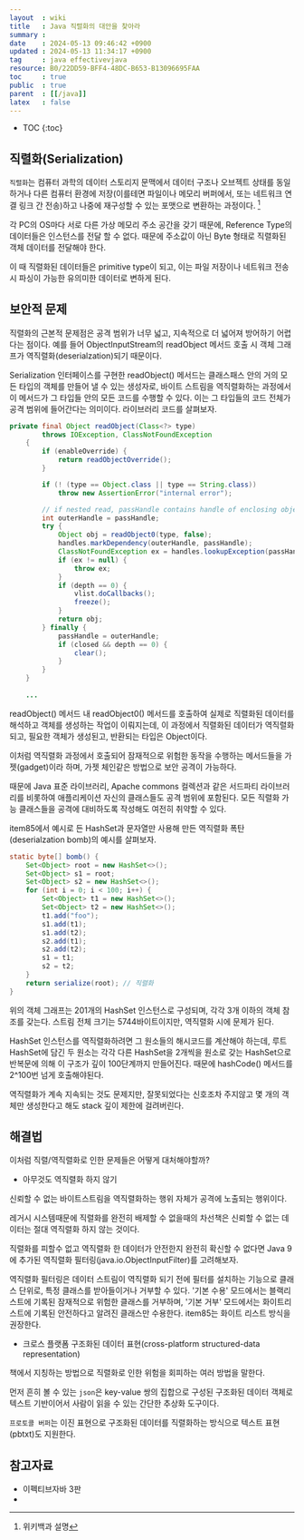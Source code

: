 ```yaml
---
layout  : wiki
title   : Java 직렬화의 대안을 찾아라 
summary : 
date    : 2024-05-13 09:46:42 +0900
updated : 2024-05-13 11:34:17 +0900
tag     : java effectivevjava
resource: B0/22DD59-BFF4-48DC-B653-B13096695FAA
toc     : true
public  : true
parent  : [[/java]]
latex   : false
---
```

* TOC
{:toc}

## 직렬화(Serialization)

`직렬화`는 컴퓨터 과학의 데이터 스토리지 문맥에서 데이터 구조나 오브젝트 상태를 동일하거나 다른 컴퓨터 환경에 저장(이를테면 파일이나 메모리 버퍼에서, 또는 네트워크 연결 링크 간 전송)하고 나중에 재구성할 수 있는 포맷으로 변환하는 과정이다. [^1]

각 PC의 OS마다 서로 다른 가상 메모리 주소 공간을 갖기 때문에, Reference Type의 데이터들은 인스턴스를 전달 할 수 없다. 때문에 주소값이 아닌 Byte 형태로 직렬화된 객체 데이터를 전달해야 한다.

이 때 직렬화된 데이터들은 primitive type이 되고, 이는 파일 저장이나 네트워크 전송 시 파싱이 가능한 유의미한 데이터로 변하게 된다.

## 보안적 문제

직렬화의 근본적 문제점은 공격 범위가 너무 넓고, 지속적으로 더 넓어져 방어하기 어렵다는 점이다. 예를 들어 ObjectInputStream의 readObject 메서드 호출 시 객체 그래프가 역직렬화(deserialzation)되기 때문이다.  

Serialization 인터페이스를 구현한 readObject() 메서드는 클래스패스 안의 거의 모든 타입의 객체를 만들어 낼 수 있는 생성자로, 바이트 스트림을 역직렬화하는 과정에서 이 메서드가 그 타입들 안의 모든 코드를 수행할 수 있다. 이는 그 타입들의 코드 전체가 공격 범위에 들어간다는 의미이다. 라이브러리 코드를 살펴보자.

```java
private final Object readObject(Class<?> type)
        throws IOException, ClassNotFoundException
    {
        if (enableOverride) {
            return readObjectOverride();
        }

        if (! (type == Object.class || type == String.class))
            throw new AssertionError("internal error");

        // if nested read, passHandle contains handle of enclosing object
        int outerHandle = passHandle;
        try {
            Object obj = readObject0(type, false);
            handles.markDependency(outerHandle, passHandle);
            ClassNotFoundException ex = handles.lookupException(passHandle);
            if (ex != null) {
                throw ex;
            }
            if (depth == 0) {
                vlist.doCallbacks();
                freeze();
            }
            return obj;
        } finally {
            passHandle = outerHandle;
            if (closed && depth == 0) {
                clear();
            }
        }
    }
    
    ...
```

readObject() 메서드 내 readObject0() 메서드를 호출하여 실제로 직렬화된 데이터를 해석하고 객체를 생성하는 작업이 이뤄지는데, 이 과정에서 직렬화된 데이터가 역직렬화되고, 필요한 객체가 생성된고, 반환되는 타입은 Object이다.

이처럼 역직렬화 과정에서 호출되어 잠재적으로 위험한 동작을 수행하는 메서드들을 가젯(gadget)이라 하며, 가젯 체인같은 방법으로 보안 공격이 가능하다.

때문에 Java 표준 라이브러리, Apache commons 컬렉션과 같은 서드파티 라이브러리를 비롯하여 애플리케이션 자신의 클래스들도 공격 범위에 포함된다. 모든 직렬화 가능 클래스들을 공격에 대비하도록 작성해도 여전히 취약할 수 있다.

item85에서 예시로 든 HashSet과 문자열만 사용해 만든 역직렬화 폭탄(deserialzation bomb)의 예시를 살펴보자.

```java
static byte[] bomb() {
    Set<Object> root = new HashSet<>();
    Set<Object> s1 = root;
    Set<Object> s2 = new HashSet<>();
    for (int i = 0; i < 100; i++) {
        Set<Object> t1 = new HashSet<>();
        Set<Object> t2 = new HashSet<>();
        t1.add("foo");
        s1.add(t1);
        s1.add(t2);
        s2.add(t1);
        s2.add(t2);
        s1 = t1;
        s2 = t2;
    }
    return serialize(root); // 직렬화
}
```

위의 객체 그래프는 201개의 HashSet 인스턴스로 구성되며, 각각 3개 이하의 객체 참조를 갖는다. 스트림 전체 크기는 5744바이트이지만, 역직렬화 시에 문제가 된다.

HashSet 인스턴스를 역직렬화하려면 그 원소들의 해시코드를 계산해야 하는데, 루트 HashSet에 담긴 두 원소는 각각 다른 HashSet을 2개씩을 원소로 갖는 HashSet으로 반복문에 의해 이 구조가 깊이 100단계까지 만들어진다. 때문에 hashCode() 메서드를 2^100번 넘게 호출해야된다.

역직렬화가 계속 지속되는 것도 문제지만, 잘못되었다는 신호조차 주지않고 몇 개의 객체만 생성한다고 해도 stack 깊이 제한에 걸려버린다. 

## 해결법

이처럼 직렬/역직렬화로 인한 문제들은 어떻게 대처해야할까?  

- 아무것도 역직렬화 하지 않기

신뢰할 수 없는 바이트스트림을 역직렬화하는 행위 자체가 공격에 노출되는 행위이다. 

레거시 시스템때문에 직렬화를 완전히 배제할 수 없을때의 차선책은 신뢰할 수 없는 데이터는 절대 역직렬화 하지 않는 것이다. 

직렬화를 피할수 없고 역직렬화 한 데이터가 안전한지 완전히 확신할 수 없다면 Java 9에 추가된 역직렬화 필터링(java.io.ObjectInputFilter)를 고려해보자. 

역직렬화 필터링은 데이터 스트림이 역직렬화 되기 전에 필터를 설치하는 기능으로 클래스 단위로, 특정 클래스를 받아들이거나 거부할 수 있다. '기본 수용' 모드에서는 블랙리스트에 기록된 잠재적으로 위험한 클래스를 거부하며, '기본 거부' 모드에서는 화이트리스트에 기록된 안전하다고 알려진 클래스만 수용한다. item85는 화이트 리스트 방식을 권장한다. 

- 크로스 플랫폼 구조화된 데이터 표현(cross-platform structured-data representation)

책에서 지칭하는 방법으로 직렬화로 인한 위험을 회피하는 여러 방법을 말한다.

먼저 흔히 볼 수 있는 `json`은 key-value 쌍의 집합으로 구성된 구조화된 데이터 객체로 텍스트 기반이어서 사람이 읽을 수 있는 간단한 추상화 도구이다.

`프로토콜 버퍼`는 이진 표현으로 구조화된 데이터를 직렬화하는 방식으로 텍스트 표현(pbtxt)도 지원한다.

## 참고자료

- 이펙티브자바 3판
- [^1]: 위키백과 설명

